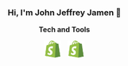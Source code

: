 <!--Name-->

<h3 align="center">
    <strong>Hi, I'm John Jeffrey Jamen 👋</strong>
</h3>


<!--Tech Stack-->

<p align="center">
    <strong>Tech and Tools</strong>
</p>

<p align="center">
<img src="assets/shopify.svg" alt="Shopify" width="35"/> &nbsp;
<img src="assets/shopify.svg" alt="Shopify" width="35"/>
</p>